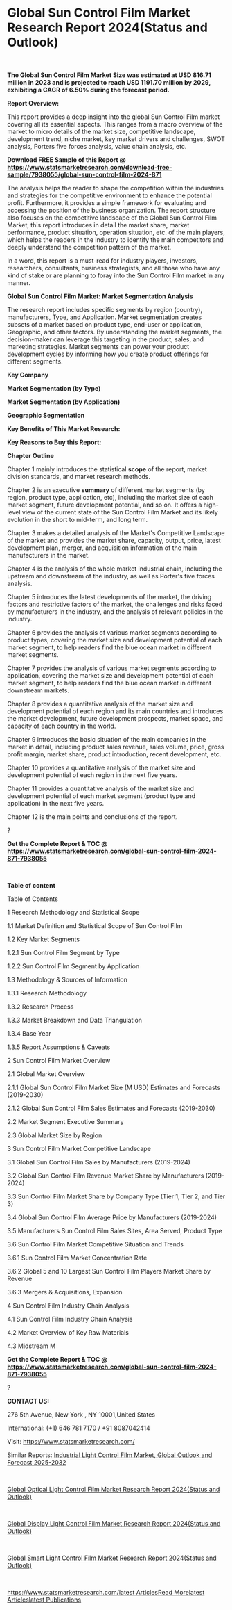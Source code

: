 <h1>Global Sun Control Film Market Research Report 2024(Status and Outlook)</h1><br/><p><strong>The Global Sun Control Film Market Size was estimated at USD 816.71 million in 2023 and is projected to reach USD 1191.70 million by 2029, exhibiting a <strong>CAGR</strong> of 6.50% during the forecast period.</strong></p>
 
 
 
 <p><strong>Report Overview:</strong></p>
 
 
 
 <p>This report provides a deep insight into the global Sun Control Film market covering all its essential aspects. This ranges from a macro overview of the market to micro details of the market size, competitive landscape, development trend, niche market, key market drivers and challenges, SWOT analysis, Porters five forces analysis, value chain analysis, etc.</p>
 
 
 
 <p><strong>Download FREE Sample of this Report @ <a href="https://www.statsmarketresearch.com/download-free-sample/7938055/global-sun-control-film-2024-871">https://www.statsmarketresearch.com/download-free-sample/7938055/global-sun-control-film-2024-871</a></strong></p>
 
 
 
 <p>The analysis helps the reader to shape the competition within the industries and strategies for the competitive environment to enhance the potential profit. Furthermore, it provides a simple framework for evaluating and accessing the position of the business organization. The report structure also focuses on the competitive landscape of the Global Sun Control Film Market, this report introduces in detail the market share, market performance, product situation, operation situation, etc. of the main players, which helps the readers in the industry to identify the main competitors and deeply understand the competition pattern of the market.</p>
 
 
 
 <p>In a word, this report is a must-read for industry players, investors, researchers, consultants, business strategists, and all those who have any kind of stake or are planning to foray into the Sun Control Film market in any manner.</p>
 
 
 
 <p><strong>Global Sun Control Film Market: Market Segmentation Analysis</strong></p>
 
 
 
 <p>The research report includes specific segments by region (country), manufacturers, Type, and Application. Market segmentation creates subsets of a market based on product type, end-user or application, Geographic, and other factors. By understanding the market segments, the decision-maker can leverage this targeting in the product, sales, and marketing strategies. Market segments can power your product development cycles by informing how you create product offerings for different segments.</p>
 
 
 
 <p><strong>Key Company</strong></p>
 
 
 
 <p><strong>Market Segmentation (by Type)</strong></p>
 
 
 
 <p><strong>Market Segmentation (<strong>by Application</strong>)</strong></p>
 
 
 
 <p><strong>Geographic Segmentation</strong></p>
 
 
 
 <p><strong>Key Benefits of This Market Research:</strong></p>
 
 
 
 <p><strong>Key <strong>Reasons to Buy</strong> this Report:</strong></p>
 
 
 
 <p><strong>Chapter Outline</strong></p>
 
 
 
 <p>Chapter 1 mainly introduces the statistical <strong>scope</strong> of the report, market division standards, and market research methods.</p>
 
 
 
 <p>Chapter 2 is an executive <strong>summary</strong> of different market segments (by region, product type, application, etc), including the market size of each market segment, future development potential, and so on. It offers a high-level view of the current state of the Sun Control Film Market and its likely evolution in the short to mid-term, and long term.</p>
 
 
 
 <p>Chapter 3 makes a detailed analysis of the Market&#39;s Competitive Landscape of the market and provides the market share, capacity, output, price, latest development plan, merger, and acquisition information of the main manufacturers in the market.</p>
 
 
 
 <p>Chapter 4 is the analysis of the whole market industrial chain, including the upstream and downstream of the industry, as well as Porter&#39;s five forces analysis.</p>
 
 
 
 <p>Chapter 5 introduces the latest developments of the market, the driving factors and restrictive factors of the market, the challenges and risks faced by manufacturers in the industry, and the analysis of relevant policies in the industry.</p>
 
 
 
 <p>Chapter 6 provides the analysis of various market segments according to product types, covering the market size and development potential of each market segment, to help readers find the blue ocean market in different market segments.</p>
 
 
 
 <p>Chapter 7 provides the analysis of various market segments according to application, covering the market size and development potential of each market segment, to help readers find the blue ocean market in different downstream markets.</p>
 
 
 
 <p>Chapter 8 provides a quantitative analysis of the market size and development potential of each region and its main countries and introduces the market development, future development prospects, market space, and capacity of each country in the world.</p>
 
 
 
 <p>Chapter 9 introduces the basic situation of the main companies in the market in detail, including product sales revenue, sales volume, price, gross profit margin, market share, product introduction, recent development, etc.</p>
 
 
 
 <p>Chapter 10 provides a quantitative analysis of the market size and development potential of each region in the next five years.</p>
 
 
 
 <p>Chapter 11 provides a quantitative analysis of the market size and development potential of each market segment (product type and application) in the next five years.</p>
 
 
 
 <p>Chapter 12 is the main points and conclusions of the report.</p>
 
 
 
 <p>? </p>
 
 
 
 <div><b>Get the Complete Report & TOC @ <a href="https://www.statsmarketresearch.com/global-sun-control-film-2024-871-7938055">https://www.statsmarketresearch.com/global-sun-control-film-2024-871-7938055</a></b></div>
 
 
 
 <p><br />
 
 <b>Table of content</b></p>
 
 
 
 <p>Table of Contents<br />
 
 1 Research Methodology and Statistical Scope<br />
 
 1.1 Market Definition and Statistical Scope of Sun Control Film<br />
 
 1.2 Key Market Segments<br />
 
 1.2.1 Sun Control Film Segment by Type<br />
 
 1.2.2 Sun Control Film Segment by Application<br />
 
 1.3 Methodology & Sources of Information<br />
 
 1.3.1 Research Methodology<br />
 
 1.3.2 Research Process<br />
 
 1.3.3 Market Breakdown and Data Triangulation<br />
 
 1.3.4 Base Year<br />
 
 1.3.5 Report Assumptions & Caveats<br />
 
 2 Sun Control Film Market Overview<br />
 
 2.1 Global Market Overview<br />
 
 2.1.1 Global Sun Control Film Market Size (M USD) Estimates and Forecasts (2019-2030)<br />
 
 2.1.2 Global Sun Control Film Sales Estimates and Forecasts (2019-2030)<br />
 
 2.2 Market Segment Executive Summary<br />
 
 2.3 Global Market Size by Region<br />
 
 3 Sun Control Film Market Competitive Landscape<br />
 
 3.1 Global Sun Control Film Sales by Manufacturers (2019-2024)<br />
 
 3.2 Global Sun Control Film Revenue Market Share by Manufacturers (2019-2024)<br />
 
 3.3 Sun Control Film Market Share by Company Type (Tier 1, Tier 2, and Tier 3)<br />
 
 3.4 Global Sun Control Film Average Price by Manufacturers (2019-2024)<br />
 
 3.5 Manufacturers Sun Control Film Sales Sites, Area Served, Product Type<br />
 
 3.6 Sun Control Film Market Competitive Situation and Trends<br />
 
 3.6.1 Sun Control Film Market Concentration Rate<br />
 
 3.6.2 Global 5 and 10 Largest Sun Control Film Players Market Share by Revenue<br />
 
 3.6.3 Mergers & Acquisitions, Expansion<br />
 
 4 Sun Control Film Industry Chain Analysis<br />
 
 4.1 Sun Control Film Industry Chain Analysis<br />
 
 4.2 Market Overview of Key Raw Materials<br />
 
 4.3 Midstream M</p>
 
 
 
 <div><b>Get the Complete Report & TOC @ <a href="https://www.statsmarketresearch.com/global-sun-control-film-2024-871-7938055">https://www.statsmarketresearch.com/global-sun-control-film-2024-871-7938055</a></b></div>
 
 
 
 <p>? </p>
 
 
 
 <p><b>CONTACT US:</b><br />
 
 276 5th Avenue, New York , NY 10001,United States<br />
 
 International: (+1) 646 781 7170 / +91 8087042414<br />
 
 Visit: <a href="https://www.statsmarketresearch.com/">https://www.statsmarketresearch.com/</a><br />
 
 Similar Reports: <a href="https://www.statsmarketresearch.com/global-sun-control-film-2024-871-7938055">Industrial Light Control Film Market, Global Outlook and Forecast 2025-2032</a><br />
 
 <br />
 
 <a href="https://www.statsmarketresearch.com/global-sun-control-film-2024-871-7938055">Global Optical Light Control Film Market Research Report 2024(Status and Outlook)</a><br />
 
 <br />
 
 <a href="https://www.statsmarketresearch.com/global-sun-control-film-2024-871-7938055">Global Display Light Control Film Market Research Report 2024(Status and Outlook)</a><br />
 
 <br />
 
 <a href="https://www.statsmarketresearch.com/global-sun-control-film-2024-871-7938055">Global Smart Light Control Film Market Research Report 2024(Status and Outlook)</a><br />
 
 <br />
 
 <a href="https://gyeongbokgung.com">https://www.statsmarketresearch.com/</a><a href="https://hallyeomaritime.com">latest Articles</a><a href="https://jingwansa.com">Read More</a><a href="https://nguoiviet.jp/">latest Articles</a><a href="https://www.intelmarketresearch.com/">latest Publications</a></p>